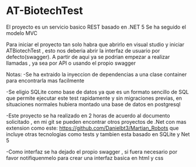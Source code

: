 # AT-BiotechTest

El proyecto es un servicio basico REST basado en .NET 5
Se ha seguido el modelo MVC

Para iniciar el proyecto tan solo habra que abrirlo en visual studio y iniciar ATBiotechTest , esto nos deberia abrir la interfaz de usuario por defecto(swagger).
A partir de aqui ya se podrian empezar a realizar llamadas , ya sea por API o usando el propio swagger

Notas:
-Se ha extraido la inyeccion de dependencias a una clase container para encontrarla mas facilmente

-Se eligio SQLite como base de datos ya que es un formato sencillo de SQL que permite ejecutar este test rapidamente y sin migraciones previas, en situaciones normales
hubiera montado una base de datos en postgresql

-Este proyecto se ha realizado en 2 horas de acuerdo al documento solicitado , en mi git se pueden encontrar otros proyectos de .Net con mas extension como este:
https://github.com/Danielbt3/Martian_Robots que incluye otras tecnologias como tests y tambien esta basado en SQLite y Net 5

-Como interfaz se ha dejado el propio swagger , si fuera necesario por favor notifiquenmelo para crear una interfaz basica en html y css
